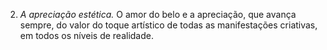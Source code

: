 ﻿2. <em>A apreciação estética.</em> O amor do belo e a apreciação, que avança sempre, do valor do toque artístico de todas as manifestações criativas, em todos os níveis de realidade.
